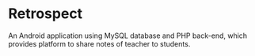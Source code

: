 # Retrospect
An Android application using MySQL database and PHP back-end, which provides platform to share notes of teacher to students.

